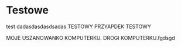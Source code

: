 # Testowe
test
dadasdasdasdsadas
TESTOWY PRZYAPDEK TESTOWY

MOJE USZANOWANKO KOMPUTERKU. DROGI KOMPUTERKU.fgdsgd